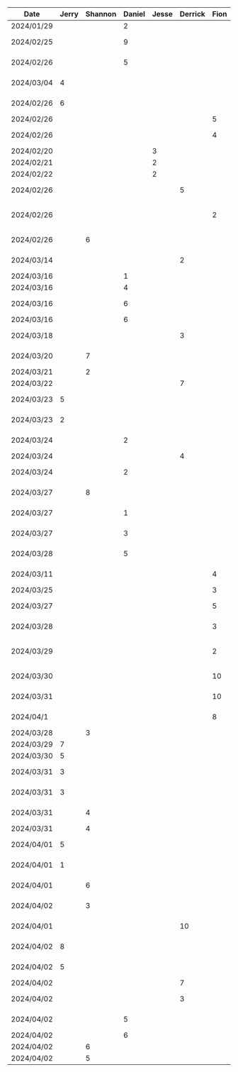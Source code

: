 | Date       | Jerry | Shannon | Daniel | Jesse | Derrick | Fion | Task                        |
|------------|-------|---------|--------|-------|---------|------|-----------------------------|
| 2024/01/29 |       |         | 2      |       |         |      | initial project setup       |
| 2024/02/25 |       |         | 9      |       |         |      | trip configuration frontend |
| 2024/02/26 |       |         | 5      |       |         |      | account creation frontend   |
| 2024/03/04 | 4     |         |        |       |         |      | code management frontend    |
| 2024/02/26 | 6     |         |        |       |         |      | linking pages together      |
| 2024/02/26 |       |         |        |       |         | 5    | login frontend              |
| 2024/02/26 |       |         |        |       |         | 4    | create/join trip frontend   |
| 2024/02/20 |       |         |        | 3     |         |      | figma designs               |
| 2024/02/21 |       |         |        | 2     |         |      | figma designs               |
| 2024/02/22 |       |         |        | 2     |         |      | figma designs               |
| 2024/02/26 |       |         |        |       |  5      |      | Creating Custom Components  |
| 2024/02/26 |       |         |        |       |         | 2    | figma design+imported theme |
| 2024/02/26 |       | 6       |        |       |         |      | create addDestin. frontend  |
| 2024/03/14 |       |         |        |       |  2      |      | Voting Results frontend     |
| 2024/03/16 |       |         | 1      |       |         |      | package refactor            |
| 2024/03/16 |       |         | 4      |       |         |      | setup database              |
| 2024/03/16 |       |         | 6      |       |         |      | setup node backend          |
| 2024/03/16 |       |         | 6      |       |         |      | trip creation               |
| 2024/03/18 |       |         |        |       |  3      |      | ViewModel Implementation    |
| 2024/03/20 |       | 7       |        |       |         |      | setting up google maps API  |
| 2024/03/21 |       | 2       |        |       |         |      | updating fronend            |
| 2024/03/22 |       |         |        |       |  7      |      | Backend Endpoints           |
| 2024/03/23 | 5     |         |        |       |         |      | Responsive Landing Page     |
| 2024/03/23 | 2     |         |        |       |         |      | Responsive card components  |
| 2024/03/24 |       |         | 2      |       |         |      | implement code generation   |
| 2024/03/24 |       |         |        |       | 4       |      | Bug fixes                   |
| 2024/03/24 |       |         | 2      |       |         |      | duplicate trip code check   |
| 2024/03/27 |       | 8       |        |       |         |      | adding placesAPI to addDest.|
| 2024/03/27 |       |         | 1      |       |         |      | refactor trip code to tripID|
| 2024/03/27 |       |         | 3      |       |         |      | add getUserVotes endpoint   |
| 2024/03/28 |       |         | 5      |       |         |      | improve error handling      |
| 2024/03/11 |       |         |        |       |         | 4    | get endpoint implementation |
| 2024/03/25 |       |         |        |       |         | 3    | load trip frontend          |
| 2024/03/27 |       |         |        |       |         | 5    | add/remove vote/addDest API |
| 2024/03/28 |       |         |        |       |         | 3    | frontend create trip bugs   |
| 2024/03/29 |       |         |        |       |         | 2    | updated functions to reflect db schema changes |
| 2024/03/30 |       |         |        |       |         | 10   | livedata research/implement |
| 2024/03/31 |       |         |        |       |         | 10   | refining livedata snapshots |
| 2024/04/1  |       |         |        |       |         | 8    | testing/fixed user scenarios|
| 2024/03/28 |       | 3       |        |       |         |      | frontend changes            |
| 2024/03/29 | 7     |         |        |       |         |      | Authentication              |
| 2024/03/30 | 5     |         |        |       |         |      | Authentication              |
| 2024/03/31 | 3     |         |        |       |         |      | User backend endpoints      |
| 2024/03/31 | 3     |         |        |       |         |      | Authentication debug        |
| 2024/03/31 |       |  4      |        |       |         |      | Connect frontend to viewmod |
| 2024/03/31 |       |  4      |        |       |         |      | cleanup UI                  |
| 2024/04/01 | 5     |         |        |       |         |      | Connect backend to frontend |
| 2024/04/01 | 1     |         |        |       |         |      | Refactoring for users       |
| 2024/04/01 |       |  6      |        |       |         |      | PlaceDetails requests       |
| 2024/04/02 |       |  3      |        |       |         |      | rework Destin. data struct  |
| 2024/04/01 |       |         |        |       | 10      |      | Frontend + backend connect  |
| 2024/04/02 | 8     |         |        |       |         |      | dynamically updated frontend|
| 2024/04/02 | 5     |         |        |       |         |      | testing and debugging       |
| 2024/04/02 |       |         |        |       | 7       |      | Firestore Snapshots         |
| 2024/04/02 |       |         |        |       | 3       |      | Frontend + backend connect  |
| 2024/04/02 |       |         |   5    |       |         |      | Edit trip implementation    |
| 2024/04/02 |       |         |   6    |       |         |      | Update trip phases          |
| 2024/04/02 |       |  6      |        |       |         |      | update viewmodel            |
| 2024/04/02 |       |  5      |        |       |         |      | display placedetails        |

